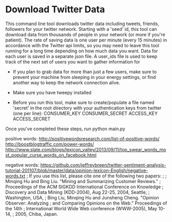 Download Twitter Data
=====================

This command line tool downloads twitter data including tweets, friends, followers for your twitter network.
Starting with a 'seed' id, this tool can download data from thousands of people in your network (or more if you're patient).
The rate of saving data is one user per minute (every 15 minutes) in accordance with the Twitter api limits, so you may need to leave this
tool running for a long time depending on how much data you want. Data for each user is saved in a separate json file. 
A user_ids file is used to keep track of the next set of users you want to gather information for

- If you plan to grab data for more than just a few users, make sure to prevent your machine from sleeping in your energy settings,
or find another way to keep the network connection alive.

- Make sure you have tweepy installed

- Before you run this tool, make sure to create/populate a file named 'secret' in the root directory with your authentication keys from twitter (one per line): 
CONSUMER_KEY
CONSUMER_SECRET
ACCESS_KEY
ACCESS_SECRET 

Once you've completed these steps, run python main.py

positive words: http://positivewordsresearch.com/list-of-positive-words/
http://boostblogtraffic.com/power-words/
http://www.slate.com/blogs/lexicon_valley/2013/09/11/top_swear_words_most_popular_curse_words_on_facebook.html

negative words:
https://github.com/jeffreybreen/twitter-sentiment-analysis-tutorial-201107/blob/master/data/opinion-lexicon-English/negative-words.txt
; If you use this list, please cite one of the following two papers:
;
;   Minqing Hu and Bing Liu. "Mining and Summarizing Customer Reviews." 
;       Proceedings of the ACM SIGKDD International Conference on Knowledge 
;       Discovery and Data Mining (KDD-2004), Aug 22-25, 2004, Seattle, 
;       Washington, USA, 
;   Bing Liu, Minqing Hu and Junsheng Cheng. "Opinion Observer: Analyzing 
;       and Comparing Opinions on the Web." Proceedings of the 14th 
;       International World Wide Web conference (WWW-2005), May 10-14, 
;       2005, Chiba, Japan.
